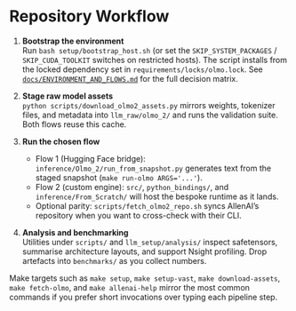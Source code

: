 # Repository Workflow

1. **Bootstrap the environment**  
   Run `bash setup/bootstrap_host.sh` (or set the `SKIP_SYSTEM_PACKAGES` /
   `SKIP_CUDA_TOOLKIT` switches on restricted hosts). The script installs from
   the locked dependency set in `requirements/locks/olmo.lock`. See
   [`docs/ENVIRONMENT_AND_FLOWS.md`](ENVIRONMENT_AND_FLOWS.md) for the full
   decision matrix.

2. **Stage raw model assets**  
   `python scripts/download_olmo2_assets.py` mirrors weights, tokenizer files,
   and metadata into `llm_raw/olmo_2/` and runs the validation suite. Both flows
   reuse this cache.

3. **Run the chosen flow**  
   - Flow 1 (Hugging Face bridge): `inference/Olmo_2/run_from_snapshot.py`
     generates text from the staged snapshot (`make run-olmo ARGS='...'`).
   - Flow 2 (custom engine): `src/`, `python_bindings/`, and
     `inference/From_Scratch/` will host the bespoke runtime as it lands.
   - Optional parity: `scripts/fetch_olmo2_repo.sh` syncs AllenAI’s repository
     when you want to cross-check with their CLI.

4. **Analysis and benchmarking**  
   Utilities under `scripts/` and `llm_setup/analysis/` inspect safetensors,
   summarise architecture layouts, and support Nsight profiling. Drop artefacts
   into `benchmarks/` as you collect numbers.

Make targets such as `make setup`, `make setup-vast`, `make download-assets`,
`make fetch-olmo`, and `make allenai-help` mirror the most common commands if
you prefer short invocations over typing each pipeline step.
